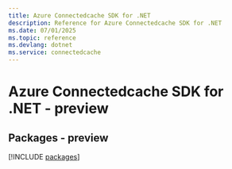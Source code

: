 ```yaml
---
title: Azure Connectedcache SDK for .NET
description: Reference for Azure Connectedcache SDK for .NET
ms.date: 07/01/2025
ms.topic: reference
ms.devlang: dotnet
ms.service: connectedcache
---
```

# Azure Connectedcache SDK for .NET - preview
## Packages - preview
[!INCLUDE [packages](connectedcache-index.md)]